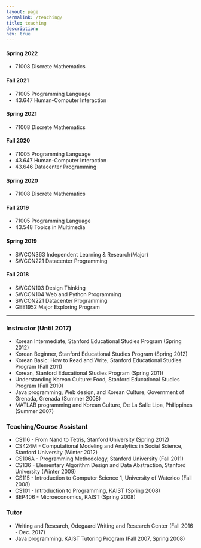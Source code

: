 ```yaml
---
layout: page
permalink: /teaching/
title: teaching
description:
nav: true
---
```


<h4>Spring 2022</h4>
<ul>
    <li>71008 Discrete Mathematics</li>
</ul>

<h4>Fall 2021</h4>
<ul>
    <li>71005 Programming Language</li>
    <li>43.647 Human-Computer Interaction</li>    
</ul>

<h4>Spring 2021</h4>
<ul>
    <li>71008 Discrete Mathematics</li>
</ul>
<h4>Fall 2020</h4>
<ul>
    <li>71005 Programming Language</li>
    <li>43.647 Human-Computer Interaction</li>
    <li>43.646 Datacenter Programming</li>
</ul>
<h4>Spring 2020</h4>
<ul>
    <li>71008 Discrete Mathematics</li>
</ul>
<h4>Fall 2019</h4>
<ul>
    <li>71005 Programming Language</li>
    <li>43.548 Topics in Multimedia</li>    
</ul>
<h4>Spring 2019</h4>
<ul>
    <li>SWCON363 Independent Learning & Research(Major)</li>
    <li>SWCON221 Datacenter Programming</li>    
</ul>
<h4>Fall 2018</h4>
<ul>
    <li>SWCON103 Design Thinking</li>
    <li>SWCON104 Web and Python Programming</li>
    <li>SWCON221 Datacenter Programming</li>
    <li>GEE1952 Major Exploring Program</li>
</ul>

---

<h3>Instructor (Until 2017)</h3>
<ul>
<li>Korean Intermediate, Stanford Educational Studies Program (Spring 2012)</li>
<li>Korean Beginner, Stanford Educational Studies Program (Spring 2012)</li>
<li>Korean Basic: How to Read and Write, Stanford Educational Studies Program (Fall 2011)</li>
<li>Korean, Stanford Educational Studies Program (Spring 2011)</li>
<li>Understanding Korean Culture: Food, Stanford Educational Studies Program (Fall 2010)</li>
<li>Java programming, Web design, and Korean Culture, Government of Grenada, Grenada (Summer 2008)</li>
<li>MATLAB programming and Korean Culture, De La Salle Lipa, Philippines (Summer 2007)</li>
</ul>
<h3>Teaching/Course Assistant</h3>
<ul>
<li>CS116 - From Nand to Tetris, Stanford University (Spring 2012)</li>
<li>CS424M - Computational Modeling and Analytics in Social Science, Stanford University (Winter 2012)</li>
<li>CS106A - Programming Methodology, Stanford University (Fall 2011)</li>
<li>CS136 - Elementary Algorithm Design and Data Abstraction, Stanford University (Winter 2009)</li>
<li>CS115 - Introduction to Computer Science 1, University of Waterloo (Fall 2008)</li>
<li>CS101 - Introduction to Programming, KAIST (Spring 2008)</li>
<li>BEP406 - Microeconomics, KAIST (Spring 2008)</li>
</ul>
<h3>Tutor</h3>
<ul>
<li>Writing and Research, Odegaard Writing and Research Center (Fall 2016 - Dec. 2017)</li>
<li>Java programming, KAIST Tutoring Program (Fall 2007, Spring 2008)</li>
</ul>
